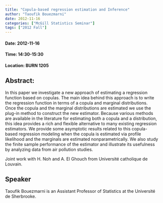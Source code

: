 ```yaml
---
title: "Copula-based regression estimation and Inference"
author: "Taoufik Bouezmarni"
date: 2012-11-16
categories: ["McGill Statistics Seminar"]
tags: ["2012 Fall"]
---
```


#### Date: 2012-11-16
#### Time: 14:30-15:30
#### Location: BURN 1205

## Abstract:

In this paper we investigate a new approach of estimating a regression function based on copulas. The main idea behind this approach is to write the regression function in terms of a copula and marginal distributions. Once the copula and the marginal distributions are estimated we use the plug-in method to construct the new estimator. Because various methods are available in the literature for estimating both a copula and a distribution, this idea provides a rich and flexible alternative to many existing regression estimators. We provide some asymptotic results related to this copula-based regression modeling when the copula is estimated via profile likelihood and the marginals are estimated nonparametrically. We also study the finite sample performance of the estimator and illustrate its usefulness by analyzing data from air pollution studies.

Joint work with H.  Noh and A. El Ghouch from Université catholique de Louvain.



## Speaker

Taoufik Bouezmarni is an Assistant Professor of Statistics at the Université de Sherbrooke.
